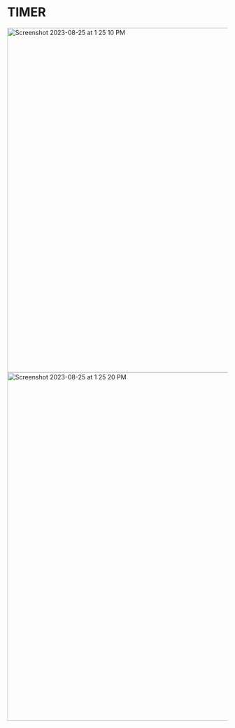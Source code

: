 # TIMER

<img width="786" alt="Screenshot 2023-08-25 at 1 25 10 PM" src="https://github.com/gtzjesus/WorkoutTimer/assets/60718149/de2d2b23-e739-438f-803a-066361bf66f6">
<img width="795" alt="Screenshot 2023-08-25 at 1 25 20 PM" src="https://github.com/gtzjesus/WorkoutTimer/assets/60718149/36576a7a-7d2f-4c78-9123-795da1a1f92e">
